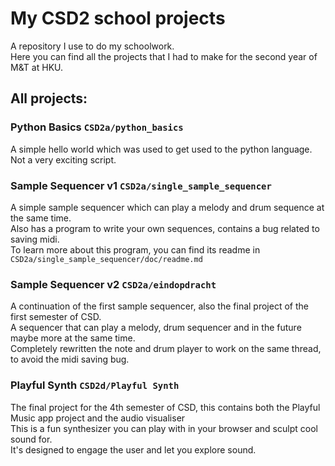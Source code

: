 # My CSD2 school projects
A repository I use to do my schoolwork. <br>
Here you can find all the projects that I had to make for the second year of M&T at HKU.

## All projects:
### Python Basics `CSD2a/python_basics`
A simple hello world which was used to get used to the python language. Not a very exciting script.

### Sample Sequencer v1 `CSD2a/single_sample_sequencer`
A simple sample sequencer which can play a melody and drum sequence at the same time.<br>
Also has a program to write your own sequences, contains a bug related to saving midi.<br>
To learn more about this program, you can find its readme in `CSD2a/single_sample_sequencer/doc/readme.md`

### Sample Sequencer v2 `CSD2a/eindopdracht`
A continuation of the first sample sequencer, also the final project of the first semester of CSD.<br>
A sequencer that can play a melody, drum sequencer and in the future maybe more at the same time.<br>
Completely rewritten the note and drum player to work on the same thread, to avoid the midi saving bug.<br>

### Playful Synth `CSD2d/Playful Synth`
The final project for the 4th semester of CSD, this contains both the Playful Music app project and the audio visualiser<br>
This is a fun synthesizer you can play with in your browser and sculpt cool sound for.<br>
It's designed to engage the user and let you explore sound.
